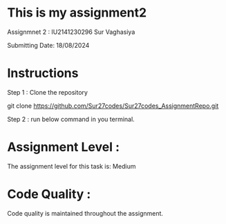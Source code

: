 # This is my assignment2

Assignmnet 2 : IU2141230296 Sur Vaghasiya

Submitting Date: 18/08/2024

# Instructions

Step 1 : Clone the repository

git clone  https://github.com/Sur27codes/Sur27codes_AssignmentRepo.git

Step 2 : run below command in you terminal.

# Assignment Level :
The assignment level for this task is: Medium

# Code Quality :
Code quality is maintained throughout the assignment.
